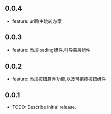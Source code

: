 ## 0.0.4

* feature: uri路由跳转方案

## 0.0.3

* feature: 添加loading组件,引导蒙层组件

## 0.0.2

* feature: 添加按钮悬浮功能,以及可拖拽按钮组件

## 0.0.1

* TODO: Describe initial release.
